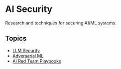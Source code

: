 # AI Security

Research and techniques for securing AI/ML systems.

## Topics
- [LLM Security](llm/prompt-injection.md)
- [Adversarial ML](ml/adversarial-examples.md)
- [AI Red Team Playbooks](playbooks.md)
